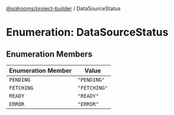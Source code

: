 [@sqlrooms/project-builder](../index.md) / DataSourceStatus

# Enumeration: DataSourceStatus

## Enumeration Members

| Enumeration Member | Value |
| ------ | ------ |
| <a id="pending"></a> `PENDING` | `"PENDING"` |
| <a id="fetching"></a> `FETCHING` | `"FETCHING"` |
| <a id="ready"></a> `READY` | `"READY"` |
| <a id="error"></a> `ERROR` | `"ERROR"` |
